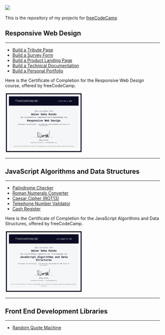  <!--img src="https://d33wubrfki0l68.cloudfront.net/52edd2dfddbec5db22a65dba39951af8fa9bdff6/006f7/img/fcc_primary_large.svg" width="50%"-->
 <img src="https://d33wubrfki0l68.cloudfront.net/0e8fb97f2590158c63395ed372e4f861329b511e/7ed9d/assets/img/freecodecamp.jpg" width="50%">
 
This is the repository of my projects for [freeCodeCamp](https://www.freeCodeCamp.org)

## Responsive Web Design
---

- [Build a Tribute Page](https://yoursamlan.github.io/freeCodeCamp/1.%20Responsive%20Web-design/1.%20Tribute%20Page/)
- [Build a Survey Form](https://yoursamlan.github.io/freeCodeCamp/1.%20Responsive%20Web-design/2.%20Survey%20Form/)
- [Build a Product Landing Page](https://yoursamlan.github.io/freeCodeCamp/1.%20Responsive%20Web-design/3.%20Product%20Landing%20Page/)
- [Build a Technical Documentation](https://yoursamlan.github.io/freeCodeCamp/1.%20Responsive%20Web-design/4.%20Technical%20Documentation%20Page/)
- [Build a Personal Portfolio](https://yoursamlan.github.io/freeCodeCamp/1.%20Responsive%20Web-design/5.%20Personal%20Portfolio/)

 Here is the Certificate of Completion for the Responsive Web Design course, offered by freeCodeCamp.
 
<img src="https://github.com/yoursamlan/freeCodeCamp/blob/main/1.%20Responsive%20Web-design/Certificate1.PNG?raw=true" width="50%">

---
## JavaScript Algorithms and Data Structures
---

- [Palindrome Checker](https://yoursamlan.github.io/freeCodeCamp/2.%20JavaScript%20Algorithms%20and%20Data%20Structures/1.%20Palindrome%20Checker/)
- [Roman Numerals Converter](https://yoursamlan.github.io/freeCodeCamp/2.%20JavaScript%20Algorithms%20and%20Data%20Structures/2.%20Roman%20Numerals/)
- [Caesar Cipher (ROT13)](https://yoursamlan.github.io/freeCodeCamp/2.%20JavaScript%20Algorithms%20and%20Data%20Structures/3.%20Caesar%20Cipher/)
- [Telephone Number Validator](https://yoursamlan.github.io/freeCodeCamp/2.%20JavaScript%20Algorithms%20and%20Data%20Structures/4.%20Telephone%20Number%20Validator/)
- [Cash Register](https://yoursamlan.github.io/freeCodeCamp/2.%20JavaScript%20Algorithms%20and%20Data%20Structures/5.%20Cash%20Register/)

 Here is the Certificate of Completion for the JavaScript Algorithms and Data Structures, offered by freeCodeCamp.
 
 <img src="https://github.com/yoursamlan/freeCodeCamp/blob/main/2.%20JavaScript%20Algorithms%20and%20Data%20Structures/Certificate2.PNG?raw=true" width="50%">
 
 ---
## Front End Development Libraries
---

- [Random Quote Machine](https://yoursamlan.github.io/freeCodeCamp/3.%20Front-end%20Development%20Libraries/1.%20Random%20Quote%20Machine/)

<!--
 Here is the Certificate of Completion for the JavaScript Algorithms and Data Structures, offered by freeCodeCamp.
 
 <img src="https://github.com/yoursamlan/freeCodeCamp/blob/main/2.%20JavaScript%20Algorithms%20and%20Data%20Structures/Certificate2.PNG?raw=true" width="50%"-->
